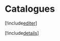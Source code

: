 # Catalogues

[!include[editer](catalogues.editer.autogen.md)]

[!include[details](catalogues.details.autogen.md)]













































